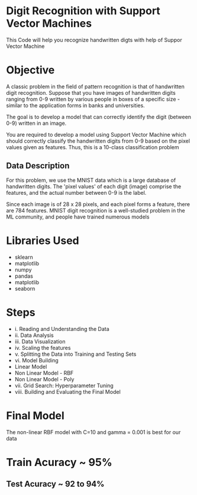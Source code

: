 # Digit Recognition with Support Vector Machines

This Code will help you recognize handwritten digts with help of Suppor Vector Machine


# Objective
A classic problem in the field of pattern recognition is that of handwritten digit recognition. 
Suppose that you have images of handwritten digits ranging from 0-9 written by various people in boxes of a specific size - similar to the application forms in banks and universities.

The goal is to develop a model that can correctly identify the digit (between 0-9) written in an image. 

You are required to develop a model using Support Vector Machine which should correctly classify the handwritten digits from 0-9 based on the pixel values given as features. Thus, this is a 10-class classification problem

## Data Description
For this problem, we use the MNIST data which is a large database of handwritten digits. The 'pixel values' of each digit (image) comprise the features, and the actual number between 0-9 is the label. 

 

Since each image is of 28 x 28 pixels, and each pixel forms a feature, there are 784 features. MNIST digit recognition is a well-studied problem in the ML community, and people have trained numerous models


# Libraries Used
 - sklearn
 - matplotlib
 - numpy
 - pandas
 - matplotlib
 - seaborn

# Steps
 - i. Reading and Understanding the Data
 - ii. Data Analysis
 - iii. Data Visualization
 - iv. Scaling the features
 - v. Splitting the Data into Training and Testing Sets
 - vi. Model Building
  - Linear Model
  - Non Linear Model - RBF
  - Non Linear Model - Poly
 - vii. Grid Search: Hyperparameter Tuning
 - viii. Building and Evaluating the Final Model


# Final Model
The non-linear RBF model with C=10 and gamma = 0.001 is best for our data

# Train Acuracy ~ 95%
## Test Acuracy ~ 92 to 94%

